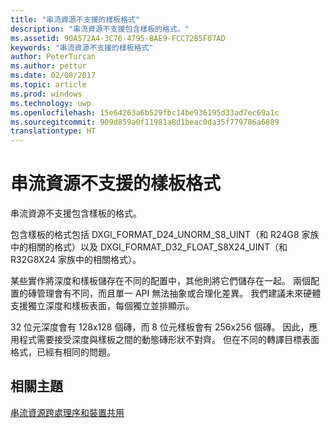 ```yaml
---
title: "串流資源不支援的樣板格式"
description: "串流資源不支援包含樣板的格式。"
ms.assetid: 90A572A4-3C76-4795-BAE9-FCC72B5F07AD
keywords: "串流資源不支援的樣板格式"
author: PeterTurcan
ms.author: pettur
ms.date: 02/08/2017
ms.topic: article
ms.prod: windows
ms.technology: uwp
ms.openlocfilehash: 15e64263a6b529fbc14be936195d33ad7ec69a1c
ms.sourcegitcommit: 909d859a0f11981a8d1beac0da35f779786a6889
translationtype: HT
---
```

# <a name="stencil-formats-not-supported-with-streaming-resources"></a>串流資源不支援的樣板格式


串流資源不支援包含樣板的格式。

包含樣板的格式包括 DXGI\_FORMAT\_D24\_UNORM\_S8\_UINT（和 R24G8 家族中的相關的格式）以及 DXGI\_FORMAT\_D32\_FLOAT\_S8X24\_UINT（和 R32G8X24 家族中的相關格式）。

某些實作將深度和樣板儲存在不同的配置中，其他則將它們儲存在一起。 兩個配置的磚管理會有不同，而且單一 API 無法抽象或合理化差異。 我們建議未來硬體支援獨立深度和樣板表面，每個獨立並排顯示。

32 位元深度會有 128x128 個磚，而 8 位元樣板會有 256x256 個磚。 因此，應用程式需要接受深度與樣板之間的動態磚形狀不對齊。 但在不同的轉譯目標表面格式，已經有相同的問題。

## <a name="span-idrelated-topicsspanrelated-topics"></a><span id="related-topics"></span>相關主題


[串流資源跨處理序和裝置共用](streaming-resource-cross-process-and-device-sharing.md)

 

 





